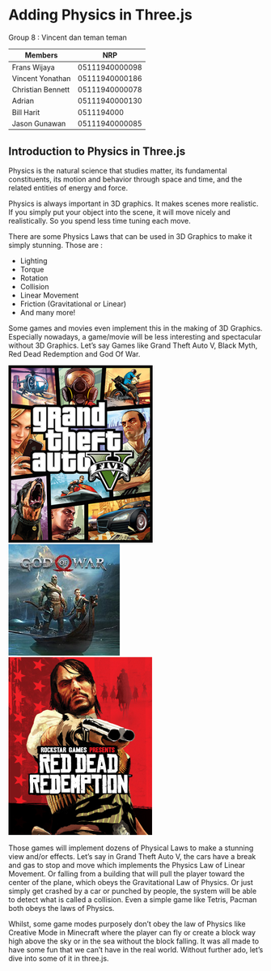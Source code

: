 # Adding Physics in Three.js

Group 8 : Vincent dan teman teman

Members  | NRP  | 
---------|------
Frans Wijaya | 05111940000098
Vincent Yonathan | 05111940000186
Christian Bennett | 05111940000078
Adrian | 05111940000130
Bill Harit | 0511194000
Jason Gunawan | 05111940000085

## Introduction to Physics in Three.js
Physics is the natural science that studies matter, its fundamental constituents, its motion and behavior through space and time, and the related entities of energy and force.

Physics is always important in 3D graphics. It makes scenes more realistic. If you simply put your object into the scene, it will move nicely and realistically. So you spend less time tuning each move.

There are some Physics Laws that can be used in 3D Graphics to make it simply stunning. Those are :
- Lighting
- Torque
- Rotation
- Collision
- Linear Movement
- Friction (Gravitational or Linear)
- And many more!

Some games and movies even implement this in the making of 3D Graphics. Especially nowadays, a game/movie will be less interesting and spectacular without 3D Graphics. Let’s say
Games like Grand Theft Auto V, Black Myth, Red Dead Redemption and God Of War.

![Grand Theft Auto V](./Ammo.JS/images/Grand_Theft_Auto_V.png)
![Red Dead Redemption](./Ammo.JS/images/God_of_War_4_cover.jpg)
![God Of War](./Ammo.JS/images/Red_Dead_Redemption.jpg)

Those games will implement dozens of Physical Laws to make a stunning view and/or effects. Let’s say in Grand Theft Auto V, the cars have a break and gas to stop and move which implements the Physics Law of Linear Movement. Or falling from a building that will pull the player toward the center of the plane, which obeys the Gravitational Law of Physics. Or just simply get crashed by a car or punched by people, the system will be able to detect what is called a collision. Even a simple game like Tetris, Pacman both obeys the laws of Physics.

Whilst, some game modes purposely don’t obey the law of Physics like Creative Mode in Minecraft where the player can fly or create a block way high above the sky or in the sea without the block falling. It was all made to have some fun that we can’t have in the real world. Without further ado, let’s dive into some of it in three.js.


